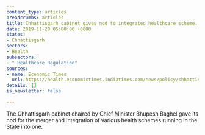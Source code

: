 ```yaml
---
content_type: articles
breadcrumbs: articles
title: Chhattisgarh cabinet gives nod to integrated healthcare scheme.
date: 2019-11-20 05:00:00 +0000
states:
- Chhattisgarh
sectors:
- Health
subsectors:
- " Healthcare Regulation"
sources:
- name: Economic Times
  url: https://health.economictimes.indiatimes.com/news/policy/chhattisgarh-cabinet-gives-nod-to-integrated-healthcare-scheme/72084175
details: []
is_newsletter: false

---
```

The Chhattisgarh cabinet chaired by Chief Minister Bhupesh Baghel gave its nod for the merger and integration of various health schemes running in the State into one.
